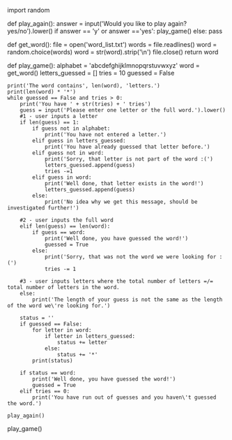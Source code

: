import random

def play_again():
    answer = input('Would you like to play again? yes/no').lower()
    if answer == 'y' or answer =='yes':
        play_game()
    else:
        pass

def get_word():
    file = open('word_list.txt') 
    words = file.readlines() 
    word = random.choice(words) 
    word = str(word).strip('\n') 
    file.close()
    return word

def play_game():
    alphabet = 'abcdefghijklmnopqrstuvwxyz'
    word = get_word()
    letters_guessed = []
    tries = 10
    guessed = False

    print('The word contains', len(word), 'letters.')
    print(len(word) * '*')
    while guessed == False and tries > 0:
        print('You have ' + str(tries) + ' tries')
        guess = input('Please enter one letter or the full word.').lower()
        #1 - user inputs a letter
        if len(guess) == 1:
            if guess not in alphabet:
                print('You have not entered a letter.')
            elif guess in letters_guessed:
                print('You have already guessed that letter before.')
            elif guess not in word:
                print('Sorry, that letter is not part of the word :(')
                letters_guessed.append(guess)
                tries -=1
            elif guess in word:
                print('Well done, that letter exists in the word!')
                letters_guessed.append(guess)
            else:
                print('No idea why we get this message, should be investigated further!')

        #2 - user inputs the full word
        elif len(guess) == len(word):
            if guess == word:
                print('Well done, you have guessed the word!')
                guessed = True
            else:
                print('Sorry, that was not the word we were looking for :(')
                tries -= 1

        #3 - user inputs letters where the total number of letters =/= total number of letters in the word.  
        else:
            print('The length of your guess is not the same as the length of the word we\'re looking for.')

        status = ''
        if guessed == False:
            for letter in word:
                if letter in letters_guessed:
                    status += letter
                else:
                    status += '*'
            print(status)

        if status == word:
            print('Well done, you have guessed the word!')
            guessed = True
        elif tries == 0:
            print('You have run out of guesses and you haven\'t guessed the word.')

    play_again()

play_game()
